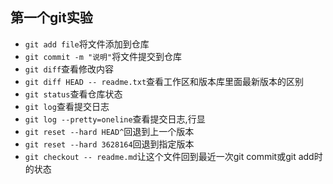 ## 第一个git实验

- `git add file`将文件添加到仓库
- `git commit -m "说明"`将文件提交到仓库
- `git diff`查看修改内容
- `git diff HEAD -- readme.txt`查看工作区和版本库里面最新版本的区别
- `git status`查看仓库状态
- `git log`查看提交日志
- `git log --pretty=oneline`查看提交日志,行显
- `git reset --hard HEAD^`回退到上一个版本
- `git reset --hard 3628164`回退到指定版本
- `git checkout -- readme.md`让这个文件回到最近一次git commit或git add时的状态